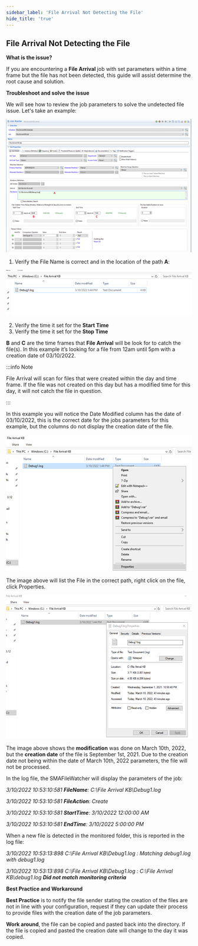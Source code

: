 ```yaml
---
sidebar_label: 'File Arrival Not Detecting the File'
hide_title: 'true'
---
```


## File Arrival Not Detecting the File

**What is the issue?**

If you are encountering a **File Arrival** job with set parameters within a time frame but the file has not been detected, this guide will assist determine the root cause and solution.

**Troubleshoot and solve the issue**

We will see how to review the job parameters to solve the undetected file issue. Let's take an example:

![](../static/img/rtaImage-51.png)

1. Verify the File Name is correct and in the location of the path **A**:

![](../static/img/rtaImage-52.png)

2. Verify the time it set for the **Start Time**
3. Verify the time it set for the **Stop Time**

**B** and **C** are the time frames that **File Arrival** will be look for to catch the file(s). In this example it’s looking for a file from 12am until 5pm with a creation date of 03/10/2022.

:::info Note 

File Arrival will scan for files that were created within the day and time frame. If the file was not created on this day but has a modified time for this day, it will not catch the file in question.

:::

In this example you will notice the Date Modified column has the date of 03/10/2022, this is the correct date for the jobs parameters for this example, but the columns do not display the creation date of the file.

![](../static/img/rtaImage-53.png)

The image above will list the File in the correct path, right click on the file, click Properties.

![](../static/img/rtaImage-54.png)

The image above shows the **modification** was done on March 10th, 2022, but the **creation date** of the file is September 1st, 2021. Due to the creation date not being within the date of March 10th, 2022 parameters, the file will not be processed.

In the log file, the SMAFileWatcher will display the parameters of the job:

*3/10/2022 10:53:10:581 **FileName**: C:\File Arrival KB\Debug1.log*

*3/10/2022 10:53:10:581 **FileAction**: Create*

*3/10/2022 10:53:10:581 **StartTime**: 3/10/2022 12:00:00 AM*

*3/10/2022 10:53:10:581 **EndTime**: 3/10/2022 5:00:00 PM*

When a new file is detected in the monitored folder, this is reported in the log file:

*3/10/2022 10:53:13:898 C:\File Arrival KB\Debug1.log : Matching debug1.log with debug1.log*

*3/10/2022 10:53:13:898 C:\File Arrival KB\Debug1.log : C:\File Arrival KB\debug1.log **Did not match monitoring criteria***

**Best Practice and Workaround**

**Best Practice** is to notify the file sender stating the creation of the files are not in line with your configuration, request if they can update their process to provide files with the creation date of the job parameters.

**Work around**, the file can be copied and pasted back into the directory. If the file is copied and pasted the creation date will change to the day it was copied.
